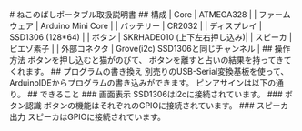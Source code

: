 <div id="top"></div>
# ねこのばしポータブル取扱説明書
## 構成
| Core | ATMEGA328 |
| ファームウェア | Arduino Mini Core |
| バッテリー | CR2032 |
| ディスプレイ | SSD1306 (128*64) |
| ボタン | SKRHADE010 (上下左右押し込み)|
| スピーカ | ピエゾ素子 |
| 外部コネクタ | Grove(i2c) SSD1306と同じチャンネル |
## 操作方法
ボタンを押し込むと猫がのびて、
ボタンを離すと占いの結果を持ってきてくれます。
## プログラムの書き換え
別売りのUSB-Serial変換基板を使って、ArduinoIDEからプログラムの書き込みができます。
ピンアサインは以下の通り。
## できること
### 画面表示
SSD1306はi2cに接続されています。
### ボタン認識
ボタンの機能はそれぞれのGPIOに接続されています。
### スピーカ出力
スピーカはGPIOに接続されています。




